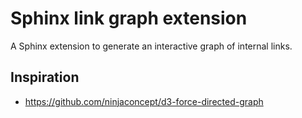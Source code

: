 # Sphinx link graph extension

A Sphinx extension to generate an interactive graph of internal links.

## Inspiration

- https://github.com/ninjaconcept/d3-force-directed-graph
